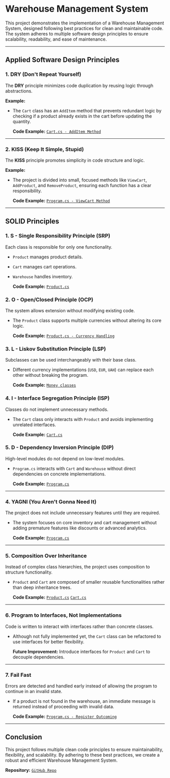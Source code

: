 # Warehouse Management System

This project demonstrates the implementation of a Warehouse Management System, designed following best practices for clean and maintainable code. The system adheres to multiple software design principles to ensure scalability, readability, and ease of maintenance.

---

## **Applied Software Design Principles**

### 1. **DRY (Don't Repeat Yourself)**
The **DRY** principle minimizes code duplication by reusing logic through abstractions.

**Example:**
- The `Cart` class has an `AddItem` method that prevents redundant logic by checking if a product already exists in the cart before updating the quantity.
  
  **Code Example:** [`Cart.cs - AddItem Method`](https://github.com/JanRizhenko/KPZ/blob/master/Lab01/Warehouse/Classes/Cart.cs#L15)

---

### 2. **KISS (Keep It Simple, Stupid)**
The **KISS** principle promotes simplicity in code structure and logic.

**Example:**
- The project is divided into small, focused methods like `ViewCart`, `AddProduct`, and `RemoveProduct`, ensuring each function has a clear responsibility.

  **Code Example:** [`Program.cs - ViewCart Method`](https://github.com/JanRizhenko/KPZ/blob/master/Lab01/Warehouse/Warehouse/Program.cs#L250)

---

## **SOLID Principles**

### 1. **S - Single Responsibility Principle (SRP)**
Each class is responsible for only one functionality.
- `Product` manages product details.
- `Cart` manages cart operations.
- `Warehouse` handles inventory.

  **Code Example:** [`Product.cs`](https://github.com/JanRizhenko/KPZ/blob/master/Lab01/Warehouse/Classes/Product.cs)

### 2. **O - Open/Closed Principle (OCP)**
The system allows extension without modifying existing code.
- The `Product` class supports multiple currencies without altering its core logic.

  **Code Example:** [`Product.cs - Currency Handling`](https://github.com/JanRizhenko/KPZ/blob/master/Lab01/Warehouse/Classes/Product.cs#L25)

### 3. **L - Liskov Substitution Principle (LSP)**
Subclasses can be used interchangeably with their base class.
- Different currency implementations (`USD`, `EUR`, `UAH`) can replace each other without breaking the program.

  **Code Example:** [`Money classes`](https://github.com/JanRizhenko/KPZ/blob/master/Lab01/Warehouse/Classes/Money.cs#L54)

### 4. **I - Interface Segregation Principle (ISP)**
Classes do not implement unnecessary methods.
- The `Cart` class only interacts with `Product` and avoids implementing unrelated interfaces.

  **Code Example:** [`Cart.cs`](https://github.com/JanRizhenko/KPZ/blob/master/Lab01/Warehouse/Classes/Cart.cs)

### 5. **D - Dependency Inversion Principle (DIP)**
High-level modules do not depend on low-level modules.
- `Program.cs` interacts with `Cart` and `Warehouse` without direct dependencies on concrete implementations.

  **Code Example:** [`Program.cs`](https://github.com/JanRizhenko/KPZ/blob/master/Lab01/Warehouse/Warehouse/Program.cs)

---

### 4. **YAGNI (You Aren't Gonna Need It)**
The project does not include unnecessary features until they are required.
- The system focuses on core inventory and cart management without adding premature features like discounts or advanced analytics.

  **Code Example:** [`Program.cs`](https://github.com/JanRizhenko/KPZ/blob/master/Lab01/Warehouse/Warehouse/Program.cs)

---

### 5. **Composition Over Inheritance**
Instead of complex class hierarchies, the project uses composition to structure functionality.
- `Product` and `Cart` are composed of smaller reusable functionalities rather than deep inheritance trees.

  **Code Example:** [`Product.cs`](https://github.com/JanRizhenko/KPZ/blob/master/Lab01/Warehouse/Classes/Product.cs) [`Cart.cs`](https://github.com/JanRizhenko/KPZ/blob/master/Lab01/Warehouse/Classes/Cart.cs)

---

### 6. **Program to Interfaces, Not Implementations**
Code is written to interact with interfaces rather than concrete classes.
- Although not fully implemented yet, the `Cart` class can be refactored to use interfaces for better flexibility.

  **Future Improvement:** Introduce interfaces for `Product` and `Cart` to decouple dependencies.

---

### 7. **Fail Fast**
Errors are detected and handled early instead of allowing the program to continue in an invalid state.
- If a product is not found in the warehouse, an immediate message is returned instead of proceeding with invalid data.

  **Code Example:** [`Program.cs - Register Outcoming`](https://github.com/JanRizhenko/KPZ/blob/master/Lab01/Warehouse/Warehouse/Program.cs#L79)

---

## **Conclusion**
This project follows multiple clean code principles to ensure maintainability, flexibility, and scalability. By adhering to these best practices, we create a robust and efficient Warehouse Management System.

**Repository:** [`GitHub Repo`](https://github.com/JanRizhenko/KPZ/tree/master/Lab01/Warehouse)

